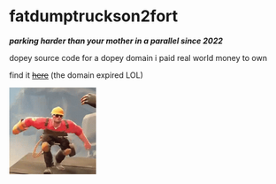 # fatdumptruckson2fort

***parking harder than your mother in a parallel since 2022***

dopey source code for a dopey domain i paid real world money to own

find it ~~[here](https://fatdumptruckson2fort.cf)~~ (the domain expired LOL)

![tf2 engineer dancing](static/img/engidance.png)
